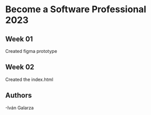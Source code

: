 # Become a Software Professional 2023

## Week 01
Created figma prototype

## Week 02
Created the index.html
## Authors
-Iván Galarza